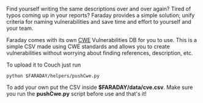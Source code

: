 Find yourself writing the same descriptions over and over again? Tired of typos coming up in your reports? Faraday provides a simple solution; unify criteria for naming vulnerabilities and save time and effort to yourself and your team.

Faraday comes with its own [CWE](https://cwe.mitre.org/) Vulnerabilities DB for you to use. This is a simple CSV made using CWE standards and allows you to create vulnerabilities without worrying about finding references, description, etc.

To upload it to Couch just run 

```
python $FARADAY/helpers/pushCwe.py
```

To add your own put the CSV inside **$FARADAY/data/cve.csv**. Make sure you run the **pushCwe.py** script before use and that's it!